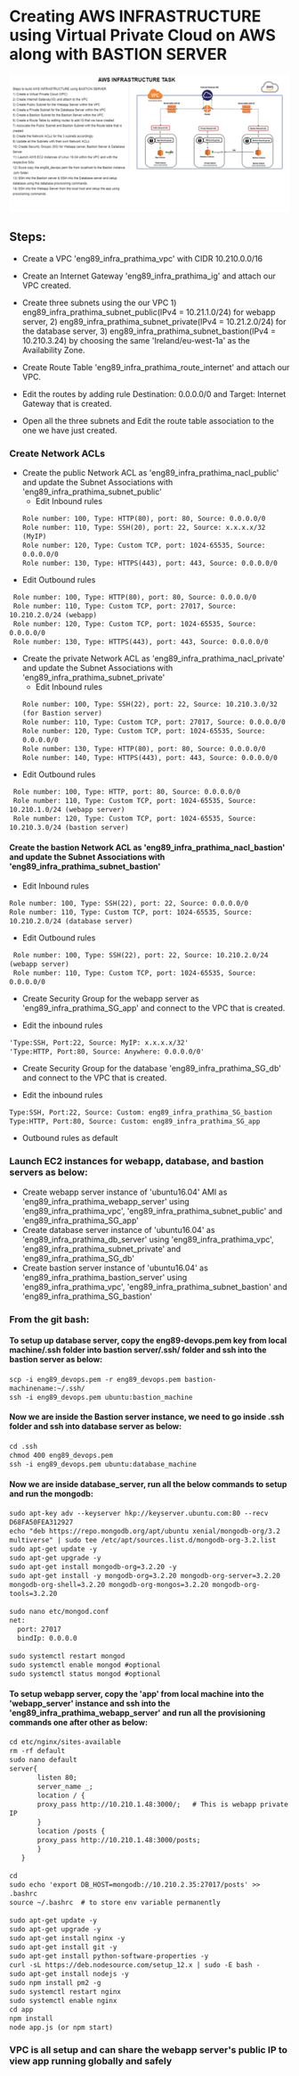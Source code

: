 # Creating AWS INFRASTRUCTURE using Virtual Private Cloud on AWS along with BASTION SERVER
![](AWS_Infrastructure.png)
## Steps:
- Create a VPC 'eng89_infra_prathima_vpc' with CIDR 10.210.0.0/16
- Create an Internet Gateway 'eng89_infra_prathima_ig' and attach our VPC created.
- Create three subnets using the our VPC 1) eng89_infra_prathima_subnet_public(IPv4 = 10.21.1.0/24) for webapp server, 2) eng89_infra_prathima_subnet_private(IPv4 = 10.21.2.0/24) for the database server, 3) eng89_infra_prathima_subnet_bastion(IPv4 = 10.210.3.24) by choosing the same 'Ireland/eu-west-1a' as the Availability Zone. 
- Create Route Table 'eng89_infra_prathima_route_internet' and attach our VPC.
 - Edit the routes by adding rule Destination: 0.0.0.0/0 and Target: Internet Gateway that is created. 

 - Open all the three subnets and Edit the route table association to the one we have just created.

### Create Network ACLs 
- Create the public Network ACL as 'eng89_infra_prathima_nacl_public' and update the Subnet Associations with 'eng89_infra_prathima_subnet_public'
  * Edit Inbound rules
  ```
  Role number: 100, Type: HTTP(80), port: 80, Source: 0.0.0.0/0
  Role number: 110, Type: SSH(20), port: 22, Source: x.x.x.x/32 (MyIP)
  Role number: 120, Type: Custom TCP, port: 1024-65535, Source: 0.0.0.0/0
  Role number: 130, Type: HTTPS(443), port: 443, Source: 0.0.0.0/0
  ```
 * Edit Outbound rules
 ```
  Role number: 100, Type: HTTP(80), port: 80, Source: 0.0.0.0/0
  Role number: 110, Type: Custom TCP, port: 27017, Source: 10.210.2.0/24 (webapp)
  Role number: 120, Type: Custom TCP, port: 1024-65535, Source: 0.0.0.0/0
  Role number: 130, Type: HTTPS(443), port: 443, Source: 0.0.0.0/0
 ```
- Create the private Network ACL as 'eng89_infra_prathima_nacl_private' and update the Subnet Associations with 'eng89_infra_prathima_subnet_private'
  * Edit Inbound rules
  ```
  Role number: 100, Type: SSH(22), port: 22, Source: 10.210.3.0/32 (for Bastion server)
  Role number: 110, Type: Custom TCP, port: 27017, Source: 0.0.0.0/0
  Role number: 120, Type: Custom TCP, port: 1024-65535, Source: 0.0.0.0/0
  Role number: 130, Type: HTTP(80), port: 80, Source: 0.0.0.0/0
  Role number: 140, Type: HTTPS(443), port: 443, Source: 0.0.0.0/0
  ```
 * Edit Outbound rules
 ```
  Role number: 100, Type: HTTP, port: 80, Source: 0.0.0.0/0
  Role number: 110, Type: Custom TCP, port: 1024-65535, Source: 10.210.1.0/24 (webapp server)
  Role number: 120, Type: Custom TCP, port: 1024-65535, Source: 10.210.3.0/24 (bastion server)
 ```
#### Create the bastion Network ACL as 'eng89_infra_prathima_nacl_bastion' and update the Subnet Associations with 'eng89_infra_prathima_subnet_bastion'
  * Edit Inbound rules
  ```
  Role number: 100, Type: SSH(22), port: 22, Source: 0.0.0.0/0 
  Role number: 110, Type: Custom TCP, port: 1024-65535, Source: 10.210.2.0/24 (database server)
  ```
 * Edit Outbound rules
 ```
  Role number: 100, Type: SSH(22), port: 22, Source: 10.210.2.0/24 (webapp server)
  Role number: 110, Type: Custom TCP, port: 1024-65535, Source: 0.0.0.0/0
 ```

- Create Security Group for the webapp server as 'eng89_infra_prathima_SG_app' and connect to the VPC that is created.
 * Edit the inbound rules 
 ```
 'Type:SSH, Port:22, Source: MyIP: x.x.x.x/32'
 'Type:HTTP, Port:80, Source: Anywhere: 0.0.0.0/0'
 ```

- Create Security Group for the database 'eng89_infra_prathima_SG_db' and connect to the VPC that is created.
 * Edit the inbound rules 
 ```
 Type:SSH, Port:22, Source: Custom: eng89_infra_prathima_SG_bastion
 Type:HTTP, Port:80, Source: Custom: eng89_infra_prathima_SG_app
```
* Outbound rules as default

### Launch EC2 instances for webapp, database, and bastion servers as below:
 - Create webapp server instance of 'ubuntu16.04' AMI as 'eng89_infra_prathima_webapp_server' using 'eng89_infra_prathima_vpc', 'eng89_infra_prathima_subnet_public' and 'eng89_infra_prathima_SG_app'
 - Create database server instance of 'ubuntu16.04' as 'eng89_infra_prathima_db_server' using 'eng89_infra_prathima_vpc', 'eng89_infra_prathima_subnet_private' and 'eng89_infra_prathima_SG_db'
 - Create bastion server instance of 'ubuntu16.04' as 'eng89_infra_prathima_bastion_server' using 'eng89_infra_prathima_vpc', 'eng89_infra_prathima_subnet_bastion' and 'eng89_infra_prathima_SG_bastion'

### From the git bash:

#### To setup up database server, copy the eng89-devops.pem key from local machine/.ssh folder into bastion server/.ssh/ folder and ssh into the bastion server as below:
```
scp -i eng89_devops.pem -r eng89_devops.pem bastion-machinename:~/.ssh/
ssh -i eng89_devops.pem ubuntu:bastion_machine
```
#### Now we are inside the Bastion server instance, we need to go inside .ssh folder and ssh into database server as below:
```
cd .ssh
chmod 400 eng89_devops.pem
ssh -i eng89_devops.pem ubuntu:database_machine
```
#### Now we are inside database_server, run all the below commands to setup and run the mongodb:
``` 
sudo apt-key adv --keyserver hkp://keyserver.ubuntu.com:80 --recv D68FA50FEA312927
echo "deb https://repo.mongodb.org/apt/ubuntu xenial/mongodb-org/3.2 multiverse" | sudo tee /etc/apt/sources.list.d/mongodb-org-3.2.list
sudo apt-get update -y
sudo apt-get upgrade -y
sudo apt-get install mongodb-org=3.2.20 -y
sudo apt-get install -y mongodb-org=3.2.20 mongodb-org-server=3.2.20 mongodb-org-shell=3.2.20 mongodb-org-mongos=3.2.20 mongodb-org-tools=3.2.20

sudo nano etc/mongod.conf
net:
  port: 27017
  bindIp: 0.0.0.0

sudo systemctl restart mongod
sudo systemctl enable mongod #optional
sudo systemctl status mongod #optional
```

#### To setup webapp server, copy the 'app' from local machine into the 'webapp_server' instance and ssh into the 'eng89_infra_prathima_webapp_server' and run all the provisioning commands one after other as below:

```
cd etc/nginx/sites-available
rm -rf default
sudo nano default
server{
       listen 80;
       server_name _;
       location / {
       proxy_pass http://10.210.1.48:3000/;   # This is webapp private IP
       }
       location /posts {
       proxy_pass http://10.210.1.48:3000/posts;
       }
   }

cd 
sudo echo 'export DB_HOST=mongodb://10.210.2.35:27017/posts' >> .bashrc
source ~/.bashrc  # to store env variable permanently

sudo apt-get update -y
sudo apt-get upgrade -y
sudo apt-get install nginx -y
sudo apt-get install git -y
sudo apt-get install python-software-properties -y
curl -sL https://deb.nodesource.com/setup_12.x | sudo -E bash -
sudo apt-get install nodejs -y
sudo npm install pm2 -g
sudo systemctl restart nginx
sudo systemctl enable nginx 
cd app
npm install
node app.js (or npm start)
```

### VPC is all setup and can share the webapp server's public IP to view app running globally and safely

